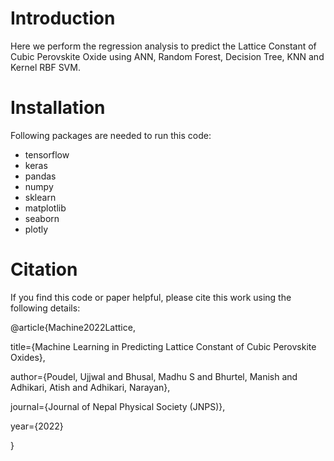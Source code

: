 # Introduction
Here we perform the regression analysis to predict the Lattice Constant of Cubic Perovskite Oxide using ANN, Random Forest, Decision Tree, KNN and Kernel RBF SVM.

# Installation
Following packages are needed to run this code:
* tensorflow
* keras
* pandas
* numpy
* sklearn
* matplotlib
* seaborn
* plotly

# Citation
If you find this code or paper helpful, please cite this work using the following details:

@article{Machine2022Lattice,

  title={Machine Learning in Predicting Lattice Constant of Cubic Perovskite Oxides},
  
  author={Poudel, Ujjwal and Bhusal, Madhu S and Bhurtel, Manish and Adhikari, Atish and Adhikari, Narayan},
  
  journal={Journal of Nepal Physical Society (JNPS)},
  
  year={2022}
  
}
